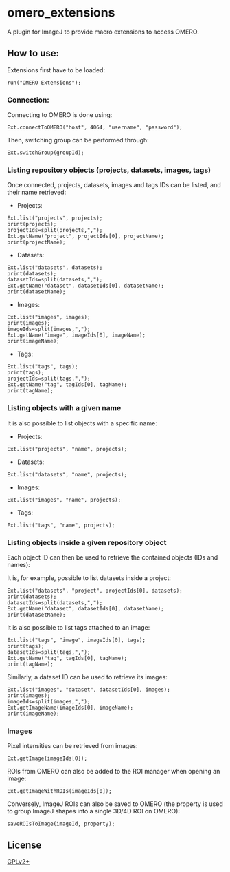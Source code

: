 # omero_extensions

A plugin for ImageJ to provide macro extensions to access OMERO.

## How to use:

Extensions first have to be loaded:

```
run("OMERO Extensions");
```

### Connection:

Connecting to OMERO is done using:

```
Ext.connectToOMERO("host", 4064, "username", "password");
```

Then, switching group can be performed through:

```
Ext.switchGroup(groupId);
```

### Listing repository objects (projects, datasets, images, tags)

Once connected, projects, datasets, images and tags IDs can be listed, and their name retrieved:

* Projects:

```
Ext.list("projects", projects);
print(projects);
projectIds=split(projects,",");
Ext.getName("project", projectIds[0], projectName);
print(projectName);
```

* Datasets:

```
Ext.list("datasets", datasets);
print(datasets);
datasetIds=split(datasets,",");
Ext.getName("dataset", datasetIds[0], datasetName);
print(datasetName);
```

* Images:

```
Ext.list("images", images);
print(images);
imageIds=split(images,",");
Ext.getName("image", imageIds[0], imageName);
print(imageName);
```

* Tags:

```
Ext.list("tags", tags);
print(tags);
projectIds=split(tags,",");
Ext.getName("tag", tagIds[0], tagName);
print(tagName);
```

### Listing objects with a given name

It is also possible to list objects with a specific name:

* Projects:

```
Ext.list("projects", "name", projects);
```

* Datasets:

```
Ext.list("datasets", "name", projects);
```

* Images:

```
Ext.list("images", "name", projects);
```

* Tags:

```
Ext.list("tags", "name", projects);
```

### Listing objects inside a given repository object

Each object ID can then be used to retrieve the contained objects (IDs and names):

It is, for example, possible to list datasets inside a project:

```
Ext.list("datasets", "project", projectIds[0], datasets);
print(datasets);
datasetIds=split(datasets,",");
Ext.getName("dataset", datasetIds[0], datasetName);
print(datasetName);
```

It is also possible to list tags attached to an image:

```
Ext.list("tags", "image", imageIds[0], tags);
print(tags);
datasetIds=split(tags,",");
Ext.getName("tag", tagIds[0], tagName);
print(tagName);
```

Similarly, a dataset ID can be used to retrieve its images:

```
Ext.list("images", "dataset", datasetIds[0], images);
print(images);
imageIds=split(images,",");
Ext.getImageName(imageIds[0], imageName);
print(imageName);
```

### Images

Pixel intensities can be retrieved from images:

``````
Ext.getImage(imageIds[0]);
``````

ROIs from OMERO can also be added to the ROI manager when opening an image:

``````
Ext.getImageWithROIs(imageIds[0]);
``````

Conversely, ImageJ ROIs can also be saved to OMERO (the property is used to group ImageJ shapes into a single 3D/4D ROI
on OMERO):

```
saveROIsToImage(imageId, property);
```

## License

[GPLv2+](https://choosealicense.com/licenses/gpl-2.0/)